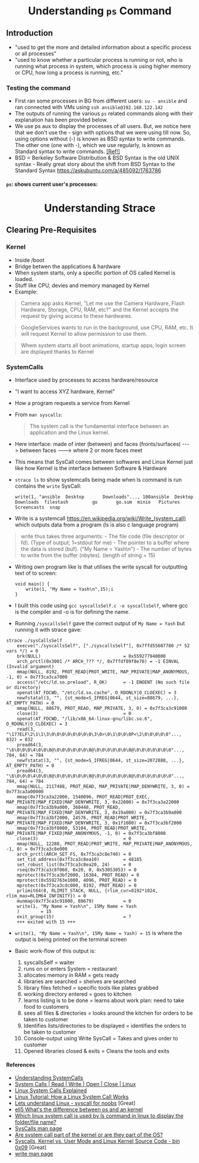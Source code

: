 <div align = "center">

# Understanding `ps` Command
</div>

## Introduction
-  "used to get the more and detailed information about a specific process or all processes"
- "used to know whether a particular process is running or not, who is running what process in system, which process is using higher memory or CPU, how long a process is running, etc."

### Testing the command
- First ran some processes in BG from different users: `su - ansible` and ran connected with VMs using `ssh ansible@192.168.122.142`
- The outputs of running the various `ps` related commands along with their explanation has been provided below.
- We use ps aux to display the processes of all users. But, we notice here that we don't use the - sign with options that we were using till now. So, using options without (-) is known as BSD syntax to write commands. The other one (one with -), which we use regularly, is known as Standard syntax to write commands. [[Ref!]](https://cloudxlab.com/assessment/displayslide/7359/bsd-syntax-of-commands#:~:text=We%20use%20ps%20aux%20to,Standard%20syntax%20to%20write%20commands.)
- BSD = Berkeley Software Distribution & BSD Syntax is the old UNIX syntax - Really great story about the shift from BSD Syntax to the Standard Syntax https://askubuntu.com/a/485092/1763786

#### `ps`: shows current user's processes:


<div align = "center">

# Understanding Strace
</div>

## Clearing Pre-Requisites

### Kernel
- Inside /boot
- Bridge betwen the applications & hardware
- When system starts, only a specific portion of OS called Kernel is loaded.
- Stuff like CPU, devies and memory managed by Kernel 
- Example:
> Camera app asks Kernel, "Let me use the Camera Hardware, Flash Hardware, Storage, CPU, RAM, etc?" and the Kernel accepts the request by giving access to these hardwares.

>GoogleServices wants to run in the background, use CPU, RAM, etc. It will request Kernel to allow permission to use them.

> Whem system starts all boot animations, startup apps, login screen are dsplayed thanks to Kernel

### SystemCalls
- Interface used by processes to access hardware/resource
- "I want to access XYZ hardware, Kernel"
- How a program requests a service from Kernel

- From `man syscalls`:
    > The system call is the fundamental interface between an application and the Linux kernel.
- Here interface: made of inter (between) and faces (fronts/surfaces) ---> between faces ---> where 2 or more faces meet
- This means that SysCall comes between softwares and Linux Kernel just like how Kernel is the interface between Software & Hardware
- `strace ls` to show systemcalls being made when ls command is run contains the `write` SysCall:
    ```
    write(1, "ansible  Desktop       Downloads"..., 100ansible  Desktop       Downloads  filestash		   go	    go.sum  minio   Pictures   Screencasts  snap
    ``` 
- Write is a systemcall https://en.wikipedia.org/wiki/Write_(system_call) which outputs data from a program (ls is also c language program)
> write thus takes three arguments:
        - The file code (file descriptor or fd). (Type of output; 1=stdout for me) 
        - The pointer to a buffer where the data is stored (buf). ("My Name = Yash\n")
        - The number of bytes to write from the buffer (nbytes). (length of string = 15)

- Writing own program like ls that utilises the write syscall for outputting text of to screen:
    ```
    void main() {
	    write(1, "My Name = Yash\n",15);i
    }
    ```

- I built this code using `gcc syscallsSelf.c -o syscallsSelf`, where gcc is the compiler and -o is for defining the name.

- Running `/syscallsSelf` gave the correct output of `My Name = Yash` but running it with strace gave:

```
strace ./sysCallsSelf
    execve("./syscallsSelf", ["./syscallsSelf"], 0x7ffd55607780 /* 52 vars */) = 0
    brk(NULL)                               = 0x559277940000
    arch_prctl(0x3001 /* ARCH_??? */, 0x7ffdf89f8e70) = -1 EINVAL (Invalid argument)
    mmap(NULL, 8192, PROT_READ|PROT_WRITE, MAP_PRIVATE|MAP_ANONYMOUS, -1, 0) = 0x7f3ca3ca7000
    access("/etc/ld.so.preload", R_OK)      = -1 ENOENT (No such file or directory)
    openat(AT_FDCWD, "/etc/ld.so.cache", O_RDONLY|O_CLOEXEC) = 3
    newfstatat(3, "", {st_mode=S_IFREG|0644, st_size=88679, ...}, AT_EMPTY_PATH) = 0
    mmap(NULL, 88679, PROT_READ, MAP_PRIVATE, 3, 0) = 0x7f3ca3c91000
    close(3)                                = 0
    openat(AT_FDCWD, "/lib/x86_64-linux-gnu/libc.so.6", O_RDONLY|O_CLOEXEC) = 3
    read(3, "\177ELF\2\1\1\3\0\0\0\0\0\0\0\0\3\0>\0\1\0\0\0P<\2\0\0\0\0\0"..., 832) = 832
    pread64(3, "\6\0\0\0\4\0\0\0@\0\0\0\0\0\0\0@\0\0\0\0\0\0\0@\0\0\0\0\0\0\0"..., 784, 64) = 784
    newfstatat(3, "", {st_mode=S_IFREG|0644, st_size=2072888, ...}, AT_EMPTY_PATH) = 0
    pread64(3, "\6\0\0\0\4\0\0\0@\0\0\0\0\0\0\0@\0\0\0\0\0\0\0@\0\0\0\0\0\0\0"..., 784, 64) = 784
    mmap(NULL, 2117488, PROT_READ, MAP_PRIVATE|MAP_DENYWRITE, 3, 0) = 0x7f3ca3a00000
    mmap(0x7f3ca3a22000, 1540096, PROT_READ|PROT_EXEC, MAP_PRIVATE|MAP_FIXED|MAP_DENYWRITE, 3, 0x22000) = 0x7f3ca3a22000
    mmap(0x7f3ca3b9a000, 360448, PROT_READ, MAP_PRIVATE|MAP_FIXED|MAP_DENYWRITE, 3, 0x19a000) = 0x7f3ca3b9a000
    mmap(0x7f3ca3bf2000, 24576, PROT_READ|PROT_WRITE, MAP_PRIVATE|MAP_FIXED|MAP_DENYWRITE, 3, 0x1f1000) = 0x7f3ca3bf2000
    mmap(0x7f3ca3bf8000, 53104, PROT_READ|PROT_WRITE, MAP_PRIVATE|MAP_FIXED|MAP_ANONYMOUS, -1, 0) = 0x7f3ca3bf8000
    close(3)                                = 0
    mmap(NULL, 12288, PROT_READ|PROT_WRITE, MAP_PRIVATE|MAP_ANONYMOUS, -1, 0) = 0x7f3ca3c8e000
    arch_prctl(ARCH_SET_FS, 0x7f3ca3c8e740) = 0
    set_tid_address(0x7f3ca3c8ea10)         = 48185
    set_robust_list(0x7f3ca3c8ea20, 24)     = 0
    rseq(0x7f3ca3c8f060, 0x20, 0, 0x53053053) = 0
    mprotect(0x7f3ca3bf2000, 16384, PROT_READ) = 0
    mprotect(0x5592763e1000, 4096, PROT_READ) = 0
    mprotect(0x7f3ca3cdc000, 8192, PROT_READ) = 0
    prlimit64(0, RLIMIT_STACK, NULL, {rlim_cur=8192*1024, rlim_max=RLIM64_INFINITY}) = 0
    munmap(0x7f3ca3c91000, 88679)           = 0
    write(1, "My Name = Yash\n", 15My Name = Yash
    )        = 15
    exit_group(15)                          = ?
    +++ exited with 15 +++
```

- `write(1, "My Name = Yash\n", 15My Name = Yash) = 15` is where the output is being printed on the terminal screen

- Basic work-flow of this output is:
    1. syscallsSelf = waiter
    2. runs on or enters System = restaurant
    3. allocates memory in RAM = gets ready
    4. libraries are searched = shelves are searched 
    5. library files fetched = specific tools like plates grabbed
    6. working directory entered = goes to kitchen
    7. learns listing is to be done = learns about work plan: need to take food to customers
    7. sees all files & directories = looks around the kitchen for orders to be taken to customer
    8. Identifies lists/directories to be displayed = identifies the orders to be taken to customer
    9. Console-output using Write SysCall = Takes and gives order to customer
    10. Opened libraries closed & exits = Cleans the tools and exits 

#### References
- [Understanding SystemCalls](https://opensource.com/article/19/10/strace#:~:text=A%20system%20call%20is%20a,understand%20how%20system%20calls%20work.)
- [System Calls | Read | Write | Open | Close | Linux](https://www.youtube.com/watch?v=CHs9WwvEKdg&pp=ygUbc3lzdGVtY2FsbHMgZXhwbGFpbmVkIGxpbnV4)
- [Linux System Calls Explained](https://www.youtube.com/watch?v=JdVn3RMLU_Q&ab_channel=NirLichtman)
- [Linux Tutorial: How a Linux System Call Works](https://www.youtube.com/watch?v=FkIWDAtVIUM&pp=ygUXd2hhdCBhcmUgc3lzY2FsbHMgbGludXg%3D)
- [Lets understand Linux - syscall for noobs](https://www.youtube.com/watch?v=gYpWkbm6K98&t=18s&ab_channel=BugsWriter) [Great]
- [eli5 What's the difference between os and an kernel](https://www.reddit.com/r/explainlikeimfive/comments/12j9b4o/eli5_whats_the_difference_between_os_and_an_kernel/)
- [Which linux system call is used by ls command in linux to display the folder/file name?](https://stackoverflow.com/questions/12920976/which-linux-system-call-is-used-by-ls-command-in-linux-to-display-the-folder-fil)
- [SysCalls man page](https://man7.org/linux/man-pages/man2/syscalls.2.html)
- [Are system call part of the kernel or are they part of the OS?](https://unix.stackexchange.com/questions/504288/are-system-calls-part-of-the-kernel-or-are-they-part-of-the-os#:~:text=So%20a%20system%20call%20is,a%20library%20(e.g.%20libc%20).)
- [Syscalls, Kernel vs. User Mode and Linux Kernel Source Code - bin 0x09](https://www.youtube.com/watch?v=fLS99zJDHOc&ab_channel=LiveOverflow) [Great]
- [write man page](https://www.manpagez.com/man/2/write/#:~:text=Write()%20attempts%20to%20write,iov%5Biovcnt%2D1%5D.) 
